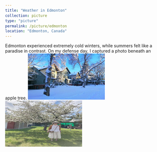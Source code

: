 ```yaml
---
title: "Weather in Edmonton"
collection: picture
type: "picture"
permalink: /picture/edmonton
location: "Edmonton, Canada"
---
```


Edmonton experienced extremely cold winters, while summers felt like a paradise in contrast. On my defense day, I captured a photo beneath an apple tree.
<img src='/images/pictures/Edmonton_winter.JPG' width='250' height='150'>
<img src='/images/pictures/Defence_day.JPG' width='250' height='150'>
